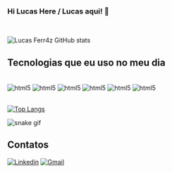 ### Hi Lucas Here / Lucas aqui! 👋
<br/>

![Lucas Ferr4z GitHub stats](https://github-readme-stats.vercel.app/api?username=LucasFerr4z&show_icons=true&theme=chartreuse-blue)

## Tecnologias que eu uso no meu dia

<div style="display: inline_block"><br/>
    <img align="center" alt="html5" src="https://img.shields.io/badge/HTML5-E34F26?style=for-the-badge&logo=html5&logoColor=white" />
    <img align="center" alt="html5" src="https://img.shields.io/badge/CSS3-1572B6?style=for-the-badge&logo=css3&logoColor=white" />
    <img align="center" alt="html5" src="https://img.shields.io/badge/JavaScript-F7DF1E?style=for-the-badge&logo=javascript&logoColor=black" />
    <img align="center" alt="html5" src="https://img.shields.io/badge/Node.js-43853D?style=for-the-badge&logo=node.js&logoColor=white" />
    <img align="center" alt="html5" src="https://img.shields.io/badge/Java-ED8B00?style=for-the-badge&logo=java&logoColor=white" />
    <img align="center" alt="html5" src="https://img.shields.io/badge/PHP-777BB4?style=for-the-badge&logo=php&logoColor=white" />

</div><br/>


[![Top Langs](https://github-readme-stats.vercel.app/api/top-langs/?username=warleyserafim&layout=compact)](https://github.com/LucasFerr4z/github-readme-stats)

![snake gif](https://github.com/LucasFerr4z/LucasFerr4z/blob/output/github-contribution-grid-snake.svg)

## Contatos

[![Linkedin](https://img.shields.io/badge/LinkedIn-0077B5?style=for-the-badge&logo=linkedin&logoColor=white)](https://www.linkedin.com/in/lucas-ferraz-07021130b/)
[![Gmail](https://img.shields.io/badge/Gmail-D14836?style=for-the-badge&logo=gmail&logoColor=white)](mailto:contato.lucasferrazsilva@gmail.com)
